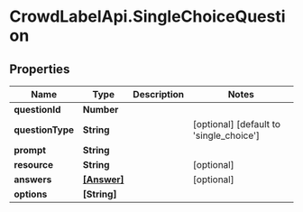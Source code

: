 # CrowdLabelApi.SingleChoiceQuestion

## Properties

Name | Type | Description | Notes
------------ | ------------- | ------------- | -------------
**questionId** | **Number** |  | 
**questionType** | **String** |  | [optional] [default to &#39;single_choice&#39;]
**prompt** | **String** |  | 
**resource** | **String** |  | [optional] 
**answers** | [**[Answer]**](Answer.md) |  | [optional] 
**options** | **[String]** |  | 


